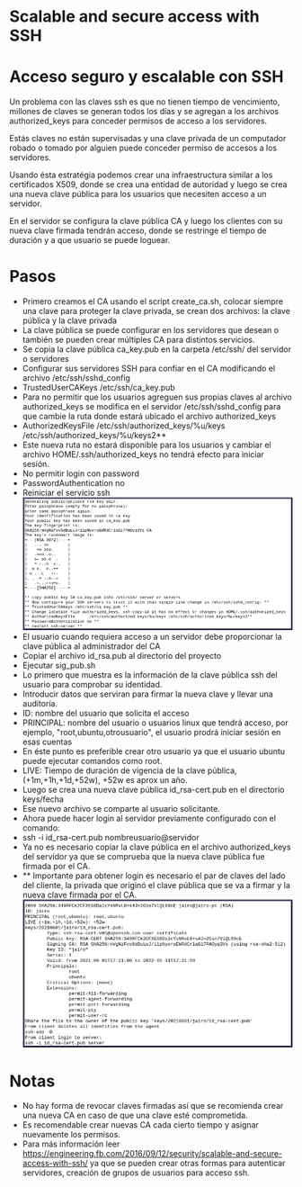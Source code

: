# Scalable and secure access with SSH
# Acceso seguro y escalable con SSH

Un problema con las claves ssh es que no tienen tiempo de vencimiento,
millones de claves se generan todos los días y se agregan a los archivos
authorized_keys para conceder permisos de acceso a los servidores.

Estás claves no están supervisadas y una clave privada de un computador robado o
tomado por alguien puede conceder permiso de accesos a los servidores.

Usando ésta estratégia podemos crear una infraestructura similar a los 
certificados X509, donde se crea una entidad de autoridad y luego se crea una nueva 
clave pública para los usuarios que necesiten acceso a un servidor.

En el servidor se configura la clave pública CA y luego los clientes con su nueva clave
firmada tendrán acceso, donde se restringe el tiempo de duración y a que usuario se 
puede loguear.

# Pasos
 - Primero creamos el CA usando el script create_ca.sh, colocar siempre una clave para proteger la clave privada, se crean dos archivos: la clave pública y la clave privada
 - La clave pública se puede configurar en los servidores que desean o también se pueden crear múltiples CA para distintos servicios.
 - Se copia la clave pública ca_key.pub en la carpeta /etc/ssh/ del servidor o servidores
 - Configurar sus servidores SSH para confiar en el CA modificando el archivo /etc/ssh/sshd_config
 - TrustedUserCAKeys /etc/ssh/ca_key.pub
 - Para no permitir que los usuarios agreguen sus propias claves al archivo authorized_keys se modifica en el servidor /etc/ssh/sshd_config para que cambie la ruta donde estará ubicado el archivo authorized_keys
 - AuthorizedKeysFile      /etc/ssh/authorized_keys/%u/keys /etc/ssh/authorized_keys/%u/keys2**
 - Este nueva ruta no estará disponible para los usuarios y cambiar el archivo HOME/.ssh/authorized_keys no tendrá efecto para iniciar sesión.
 - No permitir login con password
 - PasswordAuthentication no 
 - Reiniciar el servicio ssh
![Screenshot](https://github.com/jgrateron/PKI-SSH/blob/main/images/create_ca.png)
 - El usuario cuando requiera acceso a un servidor debe proporcionar la clave pública al administrador del CA
 - Copiar el archivo id_rsa.pub al directorio del proyecto
 - Ejecutar sig_pub.sh
 - Lo primero que muestra es la información de la clave pública ssh del usuario para comprobar su identidad.
 - Introducir datos que serviran para firmar la nueva clave y llevar una auditoría.
 - ID: nombre del usuario que solicita el acceso
 - PRINCIPAL: nombre del usuario o usuarios linux que tendrá acceso, por ejemplo, "root,ubuntu,otrousuario", el usuario prodrá iniciar sesión en esas cuentas
 - En éste punto es preferible crear otro usuario ya que el usuario ubuntu puede ejecutar comandos como root.
 - LIVE: Tiempo de duración de vigencia de la clave pública, (+1m,+1h,+1d,+52w), +52w es aprox un año.
 - Luego se crea una nueva clave pública id_rsa-cert.pub en el directorio keys/fecha
 - Ese nuevo archivo se comparte al usuario solicitante.
 - Ahora puede hacer login al servidor previamente configurado con el comando:
 - ssh -i id_rsa-cert.pub nombreusuario@servidor
 - Ya no es necesario copiar la clave pública en el archivo authorized_keys del servidor ya que se comprueba que la nueva clave pública fue firmada por el CA.
 - ** Importante para obtener login es necesario el par de claves del lado del cliente, la privada que originó el clave pública que se va a firmar y la nueva clave firmada por el CA.
![Screenshot](https://github.com/jgrateron/PKI-SSH/blob/main/images/sign_client.png)
# Notas
 - No hay forma de revocar claves firmadas así que se recomienda crear una nueva CA en caso de que una clave esté comprometida.
 - Es recomendable crear nuevas CA cada cierto tiempo y asignar nuevamente los permisos.
 - Para más información leer https://engineering.fb.com/2016/09/12/security/scalable-and-secure-access-with-ssh/ ya que se pueden crear otras formas para autenticar servidores, creación de grupos de usuarios para acceso ssh.